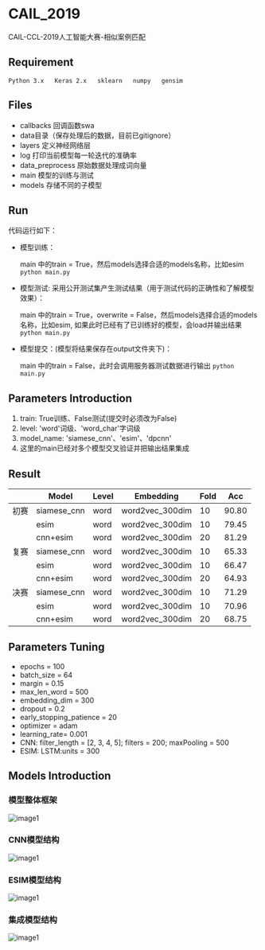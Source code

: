 # CAIL_2019

CAIL-CCL-2019人工智能大赛-相似案例匹配

## Requirement

```Python 3.x   Keras 2.x   sklearn   numpy   gensim```

## Files
- callbacks 回调函数swa
- data目录（保存处理后的数据，目前已gitignore）
- layers 定义神经网络层
- log 打印当前模型每一轮迭代的准确率
- data_preprocess 原始数据处理成词向量
- main 模型的训练与测试
- models 存储不同的子模型

## Run

代码运行如下：

- 模型训练：

  main 中的train = True，然后models选择合适的models名称，比如esim
  ```python main.py```

- 模型测试: 采用公开测试集产生测试结果（用于测试代码的正确性和了解模型效果）：

  main 中的train = True，overwrite = False，然后models选择合适的models名称，比如esim, 如果此时已经有了已训练好的模型，会load并输出结果
  ```python main.py```

- 模型提交：(模型将结果保存在output文件夹下)：

  main 中的train = False，此时会调用服务器测试数据进行输出
  ```python main.py```

## Parameters Introduction
1. train: True训练、False测试(提交时必须改为False)
2. level: 'word'词级、'word_char'字词级
3. model_name: 'siamese_cnn'、'esim'、'dpcnn'
4. 这里的main已经对多个模型交叉验证并把输出结果集成

## Result
|      | Model       | Level | Embedding       | Fold | Acc   |
|------|-------------|-------|-----------------|------|-------|
| 初赛  | siamese_cnn | word  | word2vec_300dim | 10   | 90.80 |
|      | esim        | word  | word2vec_300dim | 10   | 79.45 |
|      | cnn+esim    | word  | word2vec_300dim | 20   | 81.29 |
| 复赛  | siamese_cnn | word  | word2vec_300dim | 10   | 65.33 |
|      | esim        | word  | word2vec_300dim | 10   | 66.47 |
|      | cnn+esim    | word  | word2vec_300dim | 20   | 64.93 |
| 决赛  | siamese_cnn | word  | word2vec_300dim | 10   | 71.29 |
|      | esim        | word  | word2vec_300dim | 10   | 70.96 |
|      | cnn+esim    | word  | word2vec_300dim | 20   | 68.75 |

## Parameters Tuning
- epochs = 100
- batch_size = 64
- margin = 0.15
- max_len_word = 500
- embedding_dim = 300
- dropout = 0.2
- early_stopping_patience = 20
- optimizer = adam
- learning_rate= 0.001
- CNN: filter_length = [2, 3, 4, 5]; filters = 200; maxPooling = 500
- ESIM: LSTM:units = 300

## Models Introduction
### 模型整体框架
![image1](https://github.com/guangxush/CAIL-CCL-2019/blob/master/image/image1.png)
### CNN模型结构
![image1](https://github.com/guangxush/CAIL-CCL-2019/blob/master/image/image2.png)
### ESIM模型结构
![image1](https://github.com/guangxush/CAIL-CCL-2019/blob/master/image/image3.png)
### 集成模型结构
![image1](https://github.com/guangxush/CAIL-CCL-2019/blob/master/image/image4.png)
